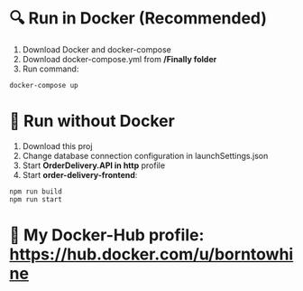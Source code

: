 # :mag: Run in Docker (Recommended)
1. Download Docker and docker-compose
2. Download docker-compose.yml from **/Finally folder**
3. Run command:
```
docker-compose up
```

# :mag_right: Run without Docker
1. Download this proj
2. Change database connection configuration in launchSettings.json
3. Start **OrderDelivery.API in http** profile
4. Start **order-delivery-frontend**:
```
npm run build
npm run start
```

# :whale2: My Docker-Hub profile: https://hub.docker.com/u/borntowhine
